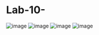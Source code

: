 # Lab-10-
![image](https://github.com/husnainrazaitu/Lab-10-/assets/149463693/515932ae-8a51-483d-9fe3-ef110ee64213)
![image](https://github.com/husnainrazaitu/Lab-10-/assets/149463693/44219f73-2b57-43d0-98cd-708ab12d099a)
![image](https://github.com/husnainrazaitu/Lab-10-/assets/149463693/49263614-8ab7-4e6c-8d86-c9a4a93ad2be)
![image](https://github.com/husnainrazaitu/Lab-10-/assets/149463693/452c6583-bfa0-4137-bba3-d2d43bfb20f7)





